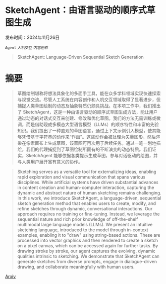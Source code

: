 # SketchAgent：由语言驱动的顺序式草图生成

发布时间：2024年11月26日

`Agent` `人机交互` `内容创作`

> SketchAgent: Language-Driven Sequential Sketch Generation

# 摘要

> 草图绘制堪称将想法具象化的多面手工具，能在众多学科领域实现快速探索与视觉交流。尽管人工系统在内容创作和人机交互领域取得了显著进步，但捕捉人类草图绘制的动态及抽象特质仍颇具挑战。在本项工作中，我们推出了 SketchAgent，这是一种由语言驱动的顺序式草图生成方法，能让用户通过动态的对话式交互来创建、修改和优化草图。我们的方法无需训练或微调，而是借助现成多模态大型语言模型（LLMs）的顺序特性和丰富的先验知识。我们提出了一种直观的草图语言，通过上下文示例引入模型，使其能够凭借基于字符串的动作来“作画”。这些动作会被处理为矢量图形，然后渲染在像素画布上生成草图，该草图可再次用于后续任务。通过一笔一划地描绘，我们的代理捕捉到了草图绘制所固有的不断演变的动态特质。我们证实，SketchAgent 能够依据各类提示生成草图，参与对话驱动的绘图，并与人类用户展开富有意义的协作。

> Sketching serves as a versatile tool for externalizing ideas, enabling rapid exploration and visual communication that spans various disciplines. While artificial systems have driven substantial advances in content creation and human-computer interaction, capturing the dynamic and abstract nature of human sketching remains challenging. In this work, we introduce SketchAgent, a language-driven, sequential sketch generation method that enables users to create, modify, and refine sketches through dynamic, conversational interactions. Our approach requires no training or fine-tuning. Instead, we leverage the sequential nature and rich prior knowledge of off-the-shelf multimodal large language models (LLMs). We present an intuitive sketching language, introduced to the model through in-context examples, enabling it to "draw" using string-based actions. These are processed into vector graphics and then rendered to create a sketch on a pixel canvas, which can be accessed again for further tasks. By drawing stroke by stroke, our agent captures the evolving, dynamic qualities intrinsic to sketching. We demonstrate that SketchAgent can generate sketches from diverse prompts, engage in dialogue-driven drawing, and collaborate meaningfully with human users.

[Arxiv](https://arxiv.org/abs/2411.17673)